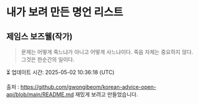 # 내가 보려 만든 명언 리스트

##  제임스 보즈웰(작가)
> 문제는 어떻게 죽느냐가 아니고 어떻게 사느냐이다. 죽음 자체는 중요하지 않다. 그것은 한순간의 일이다.


⏳ 업데이트 시간: 2025-05-02 10:36:18 (UTC)

출처 : https://github.com/gwongibeom/korean-advice-open-api/blob/main/README.md
재밌게 보려고 만들었습니다.
